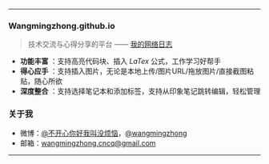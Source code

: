 
-------------------

### Wangmingzhong.github.io

> 技术交流与心得分享的平台    —— [我的网络日志](https://wangmingzhong.github.io)

- **功能丰富** ：支持高亮代码块、插入 *LaTex* 公式，工作学习好帮手
- **得心应手** ：支持插入图片，无论是本地上传/图片URL/拖放图片/直接截图粘贴，随心所欲
- **深度整合** ：支持选择笔记本和添加标签，支持从印象笔记跳转编辑，轻松管理

### 关于我
- 微博：[@不开心你好我叫没烦恼](http://weibo.com/longer20y)，[@wangmingzhong](http://weibo.com/longer20y "开发者个人账号")
- 邮箱：<wangmingzhong.cncq@gmail.com>

-------------------




